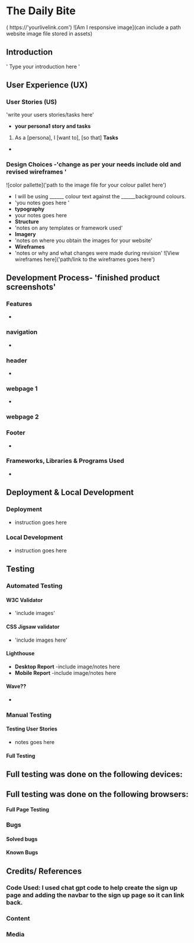 # The Daily Bite

( https://'yourlivelink.com')
![Am I responsive image](can include a path website image file stored in assets)
## Introduction
' Type your introduction here '
## User Experience (UX)
### User Stories (US)
'write your users stories/tasks here'
- **your persona1 story and tasks**
1. As a [persona], I [want to], [so that]
**Tasks**
-
### Design Choices -'change as per your needs include old and revised wireframes '
![color pallette]('path to the image file for your colour pallet here')
- I will be using ______ colour text against the ______background colours.
- 'you notes goes here '
- **typography**
- your notes goes here
- **Structure**
- 'notes on any templates or framework used'
- **Imagery**
- 'notes on where you obtain the images for your website'
- **Wireframes**
- 'notes or why and what changes were made during revision'
![View wireframes here]('path/link to the wireframes goes here')
## Development Process- 'finished product screenshots'
### Features
-
### navigation
-
### header
-
### webpage 1
-
### webpage 2
###
###
###
### Footer
-
### Frameworks, Libraries & Programs Used
-
## Deployment & Local Development
### Deployment
- instruction goes here
### Local Development
- instruction goes here
## Testing
### Automated Testing
#### W3C Validator
- 'include images'
#### CSS Jigsaw validator
- 'include images here'
#### Lighthouse
- **Desktop Report**
-include image/notes here
- **Mobile Report**
-include image/notes here
#### Wave??
-
### Manual Testing
#### Testing User Stories
- notes goes here
#### Full Testing
Full testing was done on the following devices:
-
Full testing was done on the following browsers:
-
#### Full Page Testing
### Bugs
#### Solved bugs
#### Known Bugs
## Credits/ References
### Code Used: I used chat gpt code to help create the sign up page and adding the navbar to the sign up page so it can link back.  
### Content
### Media
